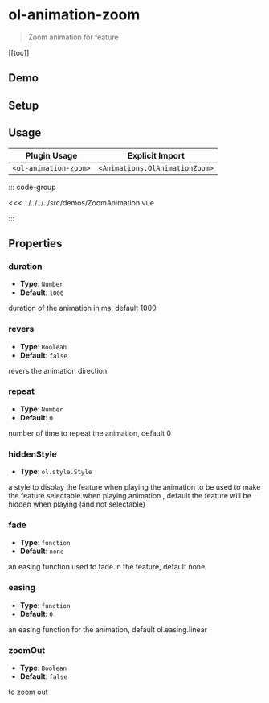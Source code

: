 # ol-animation-zoom

> Zoom animation for feature

[[toc]]

## Demo

<script setup>
import ZoomAnimation from "@demos/ZoomAnimation.vue"
</script>

<ClientOnly>
<ZoomAnimation />
</ClientOnly>

## Setup

<!--@include: ../../animations.plugin.md-->

## Usage

| Plugin Usage          |        Explicit Import         |
|-----------------------|:------------------------------:|
| `<ol-animation-zoom>` | `<Animations.OlAnimationZoom>` |

::: code-group

<<< ../../../../src/demos/ZoomAnimation.vue

:::

## Properties

### duration

- **Type**: `Number`
- **Default**: `1000`

duration of the animation in ms, default 1000

### revers

- **Type**: `Boolean`
- **Default**: `false`

revers the animation direction

### repeat

- **Type**: `Number`
- **Default**: `0`

number of time to repeat the animation, default 0

### hiddenStyle

- **Type**: `ol.style.Style`

a style to display the feature when playing the animation to be used to make the feature selectable when playing animation , default the feature will be hidden when playing (and not selectable)

### fade

- **Type**: `function`
- **Default**: `none`

an easing function used to fade in the feature, default none

### easing

- **Type**: `function`
- **Default**: `0`

an easing function for the animation, default ol.easing.linear

### zoomOut

- **Type**: `Boolean`
- **Default**: `false`

to zoom out
